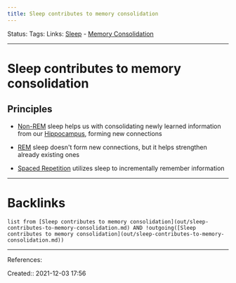 ```yaml
---
title: Sleep contributes to memory consolidation
---
```

Status: 
Tags: 
Links: [Sleep](out/sleep.md) - [Memory Consolidation](out/memory-consolidation.md)
___
# Sleep contributes to memory consolidation
## Principles
- [Non-REM](None) sleep helps us with consolidating newly learned information from our [Hippocampus](None), forming new connections
- [REM](None) sleep doesn't form new connections, but it helps strengthen already existing ones

- [Spaced Repetition](out/spaced-repetition.md) utilizes sleep to incrementally remember information
___
# Backlinks
```dataview
list from [Sleep contributes to memory consolidation](out/sleep-contributes-to-memory-consolidation.md) AND !outgoing([Sleep contributes to memory consolidation](out/sleep-contributes-to-memory-consolidation.md))
```
___
References:

Created:: 2021-12-03 17:56
